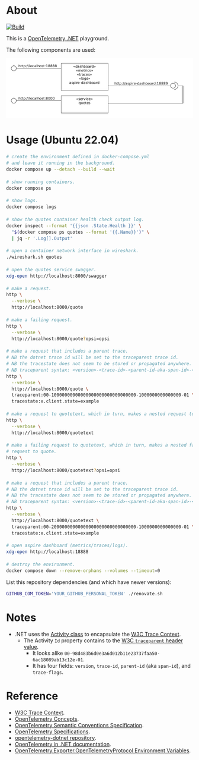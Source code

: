 # About

[![Build](https://github.com/rgl/opentelemetry-dotnet-playground/actions/workflows/build.yml/badge.svg)](https://github.com/rgl/opentelemetry-dotnet-playground/actions/workflows/build.yml)

This is a [OpenTelemetry .NET](https://github.com/open-telemetry/opentelemetry-dotnet) playground.

The following components are used:

![components](components.png)

# Usage (Ubuntu 22.04)

```bash
# create the environment defined in docker-compose.yml
# and leave it running in the background.
docker compose up --detach --build --wait

# show running containers.
docker compose ps

# show logs.
docker compose logs

# show the quotes container health check output log.
docker inspect --format '{{json .State.Health }}' \
  "$(docker compose ps quotes --format '{{.Name}}')" \
  | jq -r '.Log[].Output'

# open a container network interface in wireshark.
./wireshark.sh quotes

# open the quotes service swagger.
xdg-open http://localhost:8000/swagger

# make a request.
http \
  --verbose \
  http://localhost:8000/quote

# make a failing request.
http \
  --verbose \
  http://localhost:8000/quote?opsi=opsi

# make a request that includes a parent trace.
# NB the dotnet trace id will be set to the traceparent trace id.
# NB the tracestate does not seem to be stored or propagated anywhere.
# NB traceparent syntax: <version>-<trace-id>-<parent-id-aka-span-id>-<trace-flags>
http \
  --verbose \
  http://localhost:8000/quote \
  traceparent:00-10000000000000000000000000000000-1000000000000000-01 \
  tracestate:x.client.state=example

# make a request to quotetext, which in turn, makes a nested request to quote.
http \
  --verbose \
  http://localhost:8000/quotetext

# make a failing request to quotetext, which in turn, makes a nested failing
# request to quote.
http \
  --verbose \
  http://localhost:8000/quotetext?opsi=opsi

# make a request that includes a parent trace.
# NB the dotnet trace id will be set to the traceparent trace id.
# NB the tracestate does not seem to be stored or propagated anywhere.
# NB traceparent syntax: <version>-<trace-id>-<parent-id-aka-span-id>-<trace-flags>
http \
  --verbose \
  http://localhost:8000/quotetext \
  traceparent:00-20000000000000000000000000000000-1000000000000000-01 \
  tracestate:x.client.state=example

# open aspire dashboard (metrics/traces/logs).
xdg-open http://localhost:18888

# destroy the environment.
docker compose down --remove-orphans --volumes --timeout=0
```

List this repository dependencies (and which have newer versions):

```bash
GITHUB_COM_TOKEN='YOUR_GITHUB_PERSONAL_TOKEN' ./renovate.sh
```

# Notes

* .NET uses the [Activity class](https://docs.microsoft.com/en-us/dotnet/api/system.diagnostics.activity?view=net-8.0) to encapsulate the [W3C Trace Context](https://www.w3.org/TR/trace-context/).
  * The Activity `Id` property contains to the [W3C `traceparent` header value](https://www.w3.org/TR/trace-context/#traceparent-header).
    * It looks alike `00-98d483b6d0e3a6d012b11e23737faa50-6ac18089ab13c12e-01`.
    * It has four fields: `version`, `trace-id`, `parent-id` (aka `span-id`), and `trace-flags`.

# Reference

* [W3C Trace Context](https://www.w3.org/TR/trace-context/).
* [OpenTelemetry Concepts](https://opentelemetry.io/docs/concepts/).
* [OpenTelemetry Semantic Conventions Specification](https://opentelemetry.io/docs/specs/semconv/).
* [OpenTelemetry Specifications](https://opentelemetry.io/docs/specs/status/).
* [opentelemetry-dotnet repository](https://github.com/open-telemetry/opentelemetry-dotnet).
* [OpenTelemetry in .NET documentation](https://opentelemetry.io/docs/languages/net/).
* [OpenTelemetry.Exporter.OpenTelemetryProtocol Environment Variables](https://github.com/open-telemetry/opentelemetry-dotnet/tree/main/src/OpenTelemetry.Exporter.OpenTelemetryProtocol#environment-variables).
